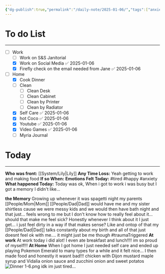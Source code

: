 ```yaml
---
{"dg-publish":true,"permalink":"/daily-note/2025-01-06/","tags":["anxiety","tired","frontstuck","host","daily","20-25"]}
---
```


# To do List
---
- [ ] Work
	- [ ] Work on S&S Janitorial 
	- [x] Work on Social Media ✅ 2025-01-06
	- [x] Firefly check on the email needed from Jane ✅ 2025-01-06
- [ ] Home
	- [x] Cook Dinner
	- [ ] Clean
		- [ ] Clean Desk
		- [ ] Clean Cabinet
		- [ ] Clean by Printer 
		- [ ] Clean by Radiator
	- [x] Self Care ✅ 2025-01-06
	- [x] hot Coco ✅ 2025-01-06
	- [x] Youtube ✅ 2025-01-06
	- [x] Video Games ✅ 2025-01-06
	- [ ] Myria Journal
# Today
---
**Who was front:** [[System/Lily\|Lily]]
**Any Time Loss:** Yeah getting to work and making food
	**If so When:**
**Emotions Felt Today:** #tired #happy  #anxiety 
**What happened Today:** Today was ok, When i got to work i was busy but I got a memory I didn't like...

**the Memory**
	Growing up whenever it was spagetti night my parents [[People/Mom\|Mom]] [[People/Dad\|Dad]] would have me and my sister shirtless cause we were messy kids and we would then have bath night and that just... feels wrong to me but I don't know how to really feel about it... should that make me feel sick? Honestly whenever I think about it I just get...  i just feel dirty in a way  if that makes sense? Like and ontop of that my [[People/Dad\|Dad]] talks constantly about my birth and all of that just doesnt feel ok with me.... it might just be me though #traumaTriggered 
**At work**
	At work today i did alot! I even ate breakfast and lunch!!!! im so proud of myself!!!
**At Home**
	When I got home I just needed self care and ended up playing Pokemon Emerald to many types for a while and it felt nice...
	I then made food and honestly it wasnt bad!!!
	chicken with Dijon mustard maple syrup and Vidalia onion sauce and zucchini onion and sweet potatos
	![Dinner 1-6.png](/img/user/Images/Dinner%201-6.png)
idk im just tired...